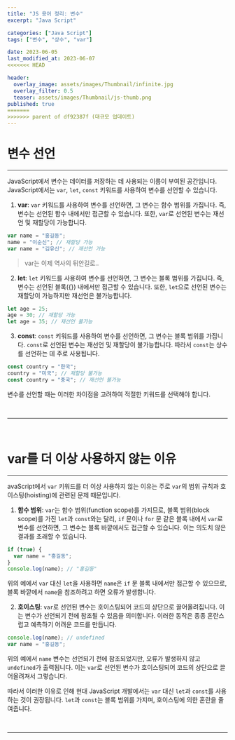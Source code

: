 ```yaml
---
title: "JS 용어 정리: 변수"
excerpt: "Java Script"

categories: ["Java Script"]
tags: ["변수", "상수", "var"]

date: 2023-06-05
last_modified_at: 2023-06-07
<<<<<<< HEAD

header:
  overlay_image: assets/images/Thumbnail/infinite.jpg
  overlay_filter: 0.5 
  teaser: assets/images/Thumbnail/js-thumb.png
published: true
=======
>>>>>>> parent of df92387f (대규모 업데이트)
---
```


# 변수 선언

---

JavaScript에서 변수는 데이터를 저장하는 데 사용되는 이름이 부여된 공간입니다. JavaScript에서는 `var`, `let`, `const` 키워드를 사용하여 변수를 선언할 수 있습니다.

1. **var**: `var` 키워드를 사용하여 변수를 선언하면, 그 변수는 함수 범위를 가집니다. 즉, 변수는 선언된 함수 내에서만 접근할 수 있습니다. 또한, `var`로 선언된 변수는 재선언 및 재할당이 가능합니다.

```js
var name = "홍길동";
name = "이순신"; // 재할당 가능
var name = "김유신"; // 재선언 가능
```

> var는 이제 역사의 뒤안길로..

2. **let**: `let` 키워드를 사용하여 변수를 선언하면, 그 변수는 블록 범위를 가집니다. 즉, 변수는 선언된 블록({}) 내에서만 접근할 수 있습니다. 또한, `let`으로 선언된 변수는 재할당이 가능하지만 재선언은 불가능합니다.

```js
let age = 25;
age = 30; // 재할당 가능
let age = 35; // 재선언 불가능
```

3. **const**: `const` 키워드를 사용하여 변수를 선언하면, 그 변수는 블록 범위를 가집니다. `const`로 선언된 변수는 재선언 및 재할당이 불가능합니다. 따라서 `const`는 상수를 선언하는 데 주로 사용됩니다.

```js
const country = "한국";
country = "미국"; // 재할당 불가능
const country = "중국"; // 재선언 불가능
```

변수를 선언할 때는 이러한 차이점을 고려하여 적절한 키워드를 선택해야 합니다.

<br>

---

<br>

# var를 더 이상 사용하지 않는 이유

---

avaScript에서 `var` 키워드를 더 이상 사용하지 않는 이유는 주로 `var`의 범위 규칙과 호이스팅(hoisting)에 관련된 문제 때문입니다.

1. **함수 범위**: `var`는 함수 범위(function scope)를 가지므로, 블록 범위(block scope)를 가진 `let`과 `const`와는 달리, `if` 문이나 `for` 문 같은 블록 내에서 `var`로 변수를 선언하면, 그 변수는 블록 바깥에서도 접근할 수 있습니다. 이는 의도치 않은 결과를 초래할 수 있습니다.

```js
if (true) {
  var name = "홍길동";
}
console.log(name); // "홍길동"
```

위의 예에서 `var` 대신 `let`을 사용하면 `name`은 `if` 문 블록 내에서만 접근할 수 있으므로, 블록 바깥에서 `name`을 참조하려고 하면 오류가 발생합니다.

2. **호이스팅**: `var`로 선언된 변수는 호이스팅되어 코드의 상단으로 끌어올려집니다. 이는 변수가 선언되기 전에 참조될 수 있음을 의미합니다. 이러한 동작은 종종 혼란스럽고 예측하기 어려운 코드를 만듭니다.

```js
console.log(name); // undefined
var name = "홍길동";
```

위의 예에서 `name` 변수는 선언되기 전에 참조되었지만, 오류가 발생하지 않고 `undefined`가 출력됩니다. 이는 `var`로 선언된 변수가 호이스팅되어 코드의 상단으로 끌어올려져서 그렇습니다.

따라서 이러한 이유로 인해 현대 JavaScript 개발에서는 `var` 대신 `let`과 `const`를 사용하는 것이 권장됩니다. `let`과 `const`는 블록 범위를 가지며, 호이스팅에 의한 혼란을 줄여줍니다.

<br>

---

<br>

